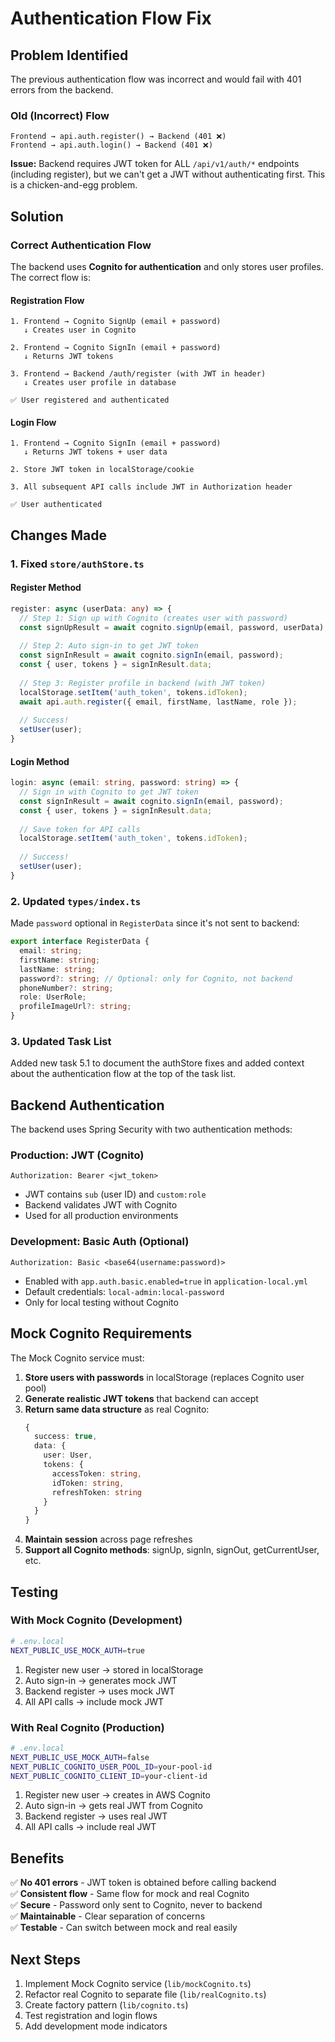 # Authentication Flow Fix

## Problem Identified

The previous authentication flow was incorrect and would fail with 401 errors from the backend.

### Old (Incorrect) Flow

```
Frontend → api.auth.register() → Backend (401 ❌)
Frontend → api.auth.login() → Backend (401 ❌)
```

**Issue:** Backend requires JWT token for ALL `/api/v1/auth/*` endpoints (including register), but we can't get a JWT without authenticating first. This is a chicken-and-egg problem.

## Solution

### Correct Authentication Flow

The backend uses **Cognito for authentication** and only stores user profiles. The correct flow is:

#### Registration Flow
```
1. Frontend → Cognito SignUp (email + password)
   ↓ Creates user in Cognito
   
2. Frontend → Cognito SignIn (email + password)
   ↓ Returns JWT tokens
   
3. Frontend → Backend /auth/register (with JWT in header)
   ↓ Creates user profile in database
   
✅ User registered and authenticated
```

#### Login Flow
```
1. Frontend → Cognito SignIn (email + password)
   ↓ Returns JWT tokens + user data
   
2. Store JWT token in localStorage/cookie
   
3. All subsequent API calls include JWT in Authorization header
   
✅ User authenticated
```

## Changes Made

### 1. Fixed `store/authStore.ts`

#### Register Method
```typescript
register: async (userData: any) => {
  // Step 1: Sign up with Cognito (creates user with password)
  const signUpResult = await cognito.signUp(email, password, userData);
  
  // Step 2: Auto sign-in to get JWT token
  const signInResult = await cognito.signIn(email, password);
  const { user, tokens } = signInResult.data;
  
  // Step 3: Register profile in backend (with JWT token)
  localStorage.setItem('auth_token', tokens.idToken);
  await api.auth.register({ email, firstName, lastName, role });
  
  // Success!
  setUser(user);
}
```

#### Login Method
```typescript
login: async (email: string, password: string) => {
  // Sign in with Cognito to get JWT token
  const signInResult = await cognito.signIn(email, password);
  const { user, tokens } = signInResult.data;
  
  // Save token for API calls
  localStorage.setItem('auth_token', tokens.idToken);
  
  // Success!
  setUser(user);
}
```

### 2. Updated `types/index.ts`

Made `password` optional in `RegisterData` since it's not sent to backend:

```typescript
export interface RegisterData {
  email: string;
  firstName: string;
  lastName: string;
  password?: string; // Optional: only for Cognito, not backend
  phoneNumber?: string;
  role: UserRole;
  profileImageUrl?: string;
}
```

### 3. Updated Task List

Added new task 5.1 to document the authStore fixes and added context about the authentication flow at the top of the task list.

## Backend Authentication

The backend uses Spring Security with two authentication methods:

### Production: JWT (Cognito)
```
Authorization: Bearer <jwt_token>
```
- JWT contains `sub` (user ID) and `custom:role`
- Backend validates JWT with Cognito
- Used for all production environments

### Development: Basic Auth (Optional)
```
Authorization: Basic <base64(username:password)>
```
- Enabled with `app.auth.basic.enabled=true` in `application-local.yml`
- Default credentials: `local-admin:local-password`
- Only for local testing without Cognito

## Mock Cognito Requirements

The Mock Cognito service must:

1. **Store users with passwords** in localStorage (replaces Cognito user pool)
2. **Generate realistic JWT tokens** that backend can accept
3. **Return same data structure** as real Cognito:
   ```typescript
   {
     success: true,
     data: {
       user: User,
       tokens: {
         accessToken: string,
         idToken: string,
         refreshToken: string
       }
     }
   }
   ```
4. **Maintain session** across page refreshes
5. **Support all Cognito methods**: signUp, signIn, signOut, getCurrentUser, etc.

## Testing

### With Mock Cognito (Development)
```bash
# .env.local
NEXT_PUBLIC_USE_MOCK_AUTH=true
```

1. Register new user → stored in localStorage
2. Auto sign-in → generates mock JWT
3. Backend register → uses mock JWT
4. All API calls → include mock JWT

### With Real Cognito (Production)
```bash
# .env.local
NEXT_PUBLIC_USE_MOCK_AUTH=false
NEXT_PUBLIC_COGNITO_USER_POOL_ID=your-pool-id
NEXT_PUBLIC_COGNITO_CLIENT_ID=your-client-id
```

1. Register new user → creates in AWS Cognito
2. Auto sign-in → gets real JWT from Cognito
3. Backend register → uses real JWT
4. All API calls → include real JWT

## Benefits

✅ **No 401 errors** - JWT token is obtained before calling backend  
✅ **Consistent flow** - Same flow for mock and real Cognito  
✅ **Secure** - Password only sent to Cognito, never to backend  
✅ **Maintainable** - Clear separation of concerns  
✅ **Testable** - Can switch between mock and real easily  

## Next Steps

1. Implement Mock Cognito service (`lib/mockCognito.ts`)
2. Refactor real Cognito to separate file (`lib/realCognito.ts`)
3. Create factory pattern (`lib/cognito.ts`)
4. Test registration and login flows
5. Add development mode indicators
